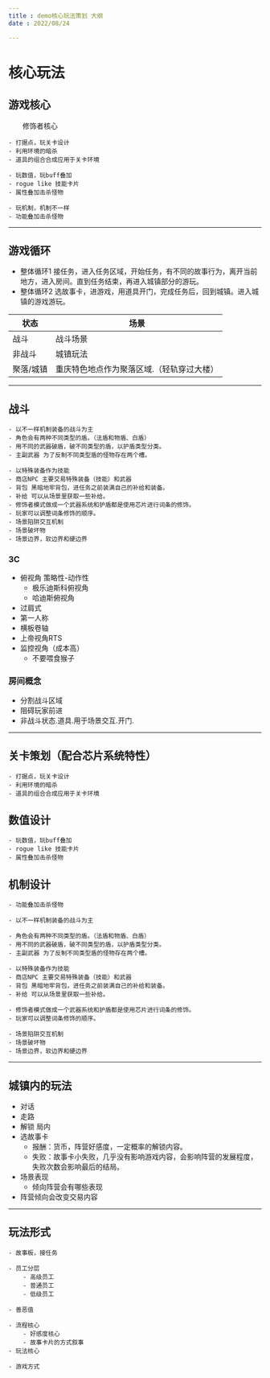 ```yaml
---
title : demo核心玩法策划 大纲
date : 2022/08/24

---
```


# 核心玩法


## 游戏核心

&emsp;&emsp;修饰者核心


    - 打据点，玩关卡设计
    - 利用环境的暗杀
    - 道具的组合合成应用于关卡环境

    - 玩数值，玩buff叠加
    - rogue like 技能卡片
    - 属性叠加击杀怪物

    - 玩机制，机制不一样
    - 功能叠加击杀怪物

---

## 游戏循环

- 整体循环1 接任务，进入任务区域，开始任务，有不同的故事行为，离开当前地方，进入房间。直到任务结束，再进入城镇部分的游玩。
- 整体循环2 选故事卡，进游戏，用道具开门，完成任务后，回到城镇。进入城镇的游戏游玩。


状态|场景
---|---
战斗      |战斗场景
非战斗    |城镇玩法
聚落/城镇 |重庆特色地点作为聚落区域.（轻轨穿过大楼）


---

## 战斗

    - 以不一样机制装备的战斗为主
    - 角色会有两种不同类型的盾。（法盾和物盾、白盾）
    - 用不同的武器破盾，破不同类型的盾，以护盾类型分类。
    - 主副武器 为了反制不同类型盾的怪物存在两个槽。

    - 以特殊装备作为技能
    - 商店NPC 主要交易特殊装备（技能）和武器
    - 背包 黑暗地牢背包，进任务之前装满自己的补给和装备。
    - 补给 可以从场景里获取一些补给。
    - 修饰者模式做成一个武器系统和护盾都是使用芯片进行词条的修饰。
    - 玩家可以调整词条修饰的顺序。
    - 场景陷阱交互机制
    - 场景破坏物
    - 场景边界，软边界和硬边界

### 3C

- 俯视角 策略性-动作性
    - 极乐迪斯科俯视角 
    - 哈迪斯俯视角
- 过肩式
- 第一人称
- 横板卷轴
- 上帝视角RTS
- 监控视角（成本高）
    - 不要喂食猴子

### 房间概念

- 分割战斗区域
- 阻碍玩家前进
- 非战斗状态.道具.用于场景交互.开门.

---

## 关卡策划（配合芯片系统特性）

    - 打据点，玩关卡设计
    - 利用环境的暗杀
    - 道具的组合合成应用于关卡环境

## 数值设计

    - 玩数值，玩buff叠加
    - rogue like 技能卡片
    - 属性叠加击杀怪物

## 机制设计

    - 功能叠加击杀怪物

    - 以不一样机制装备的战斗为主

    - 角色会有两种不同类型的盾。（法盾和物盾、白盾）
    - 用不同的武器破盾，破不同类型的盾，以护盾类型分类。
    - 主副武器 为了反制不同类型盾的怪物存在两个槽。

    - 以特殊装备作为技能
    - 商店NPC 主要交易特殊装备（技能）和武器
    - 背包 黑暗地牢背包，进任务之前装满自己的补给和装备。
    - 补给 可以从场景里获取一些补给。
    
    - 修饰者模式做成一个武器系统和护盾都是使用芯片进行词条的修饰。
    - 玩家可以调整词条修饰的顺序。

    - 场景陷阱交互机制
    - 场景破坏物
    - 场景边界，软边界和硬边界

---

## 城镇内的玩法

- 对话
- 走路
- 解锁 局内
- 选故事卡
    - 报酬：货币，阵营好感度，一定概率的解锁内容。
    - 失败：故事卡小失败，几乎没有影响游戏内容，会影响阵营的发展程度，失败次数会影响最后的结局。
- 场景表现
    - 倾向阵营会有哪些表现
- 阵营倾向会改变交易内容


---

## 玩法形式

    - 故事板，接任务

    - 员工分层
        - 高级员工
        - 普通员工
        - 低级员工

    - 善恶值

    - 流程核心
        - 好感度核心
        - 故事卡片的方式叙事
    - 玩法核心

    - 游戏方式
